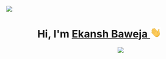 <!-- ### Hi there 👋 -->

<!--
**CAPTAINCOBRA/CAPTAINCOBRA** is a ✨ _special_ ✨ repository because its `README.md` (this file) appears on your GitHub profile.

Here are some ideas to get you started:

- 🔭 I’m currently working on ...
- 🌱 I’m currently learning ...
- 👯 I’m looking to collaborate on ...
- 🤔 I’m looking for help with ...
- 💬 Ask me about ...
- 📫 How to reach me: ...
- 😄 Pronouns: ...
- ⚡ Fun fact: ...
-->


![](https://external-content.duckduckgo.com/iu/?u=https%3A%2F%2Fmedia.giphy.com%2Fmedia%2FxT0GqKurRBk0V67B5K%2Fgiphy.gif&f=1&nofb=1)
<h1 align="center" >Hi, I'm <a href="" target="_blank"> Ekansh Baweja </a><img src="https://github.com/ABSphreak/ABSphreak/blob/master/gifs/Hi.gif" width="30px"></h1>
<img width="40%" align="right"   src="https://external-content.duckduckgo.com/iu/?u=http%3A%2F%2Fwww.indianitgroup.com%2Fwp-content%2Fuploads%2F2015%2F04%2Fprogramming_technology_services_new_delhi_india-665x300.jpg&f=1&nofb=1" >
